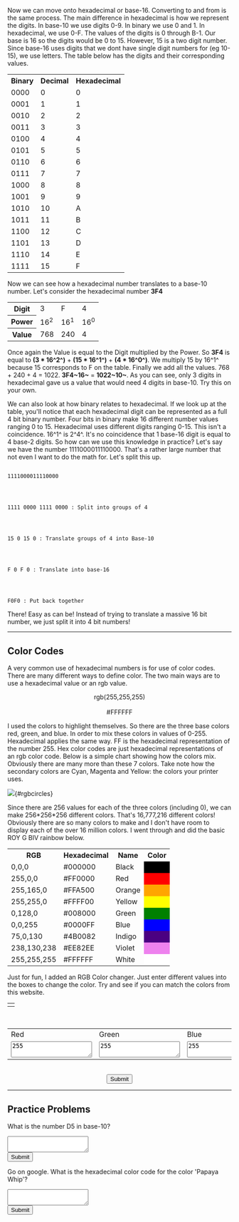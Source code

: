 Now we can move onto hexadecimal or base-16. Converting to and from is
the same process. The main difference in hexadecimal is how we represent
the digits. In base-10 we use digits 0-9. In binary we use 0 and 1. In
hexadecimal, we use 0-F. The values of the digits is 0 through B-1. Our
base is 16 so the digits would be 0 to 15. However, 15 is a two digit
number. Since base-16 uses digits that we dont have single digit numbers
for (eg 10-15), we use letters. The table below has the digits and their
corresponding values.

<center>
<table>
<tr>
<th class="b16vt"><b>Binary</b></th>
<th class="b16vt"><b>Decimal</b></th>
<th class="b16vt"><b>Hexadecimal</b></th>
</tr>
<tr>
<td class="b16vt">0000</td>
<td class="b16vt">0</td>
<td class="b16vt">0</td>
</tr>
<tr>
<td class="b16vt">0001</td>
<td class="b16vt">1</td>
<td class="b16vt">1</td>
</tr>
<tr>
<td class="b16vt">0010</td>
<td class="b16vt">2</td>
<td class="b16vt">2</td>
</tr>
<tr>
<td class="b16vt">0011</td>
<td class="b16vt">3</td>
<td class="b16vt">3</td>
</tr>
<tr>
<td class="b16vt">0100</td>
<td class="b16vt">4</td>
<td class="b16vt">4</td>
</tr>
<tr>
<td class="b16vt">0101</td>
<td class="b16vt">5</td>
<td class="b16vt">5</td>
</tr>
<tr>
<td class="b16vt">0110</td>
<td class="b16vt">6</td>
<td class="b16vt">6</td>
</tr>
<tr>
<td class="b16vt">0111</td>
<td class="b16vt">7</td>
<td class="b16vt">7</td>
</tr>
<tr>
<td class="b16vt">1000</td>
<td class="b16vt">8</td>
<td class="b16vt">8</td>
</tr>
<tr>
<td class="b16vt">1001</td>
<td class="b16vt">9</td>
<td class="b16vt">9</td>
</tr>
<tr>
<td class="b16vt">1010</td>
<td class="b16vt">10</td>
<td class="b16vt">A</td>
</tr>
<tr>
<td class="b16vt">1011</td>
<td class="b16vt">11</td>
<td class="b16vt">B</td>
</tr>
<tr>
<td class="b16vt">1100</td>
<td class="b16vt">12</td>
<td class="b16vt">C</td>
</tr>
<tr>
<td class="b16vt">1101</td>
<td class="b16vt">13</td>
<td class="b16vt">D</td>
</tr>
<tr>
<td class="b16vt">1110</td>
<td class="b16vt">14</td>
<td class="b16vt">E</td>
</tr>
<tr>
<td class="b16vt">1111</td>
<td class="b16vt">15</td>
<td class="b16vt">F</td>
</tr>
</table>
</center>

Now we can see how a hexadecimal number translates to a base-10 number.
Let's consider the hexadecimal number **3F4**

<center>
<table>
<tr>
<th class="b10t"><b>Digit</b></th>
<td class="b10t">3</td>
<td class="b10t">F</td>
<td class="b10t">4</td>
</tr>
<tr>
<th class="b10t"><b>Power</b></th>
<td class="b10t">16<sup>2</sup></td>
<td class="b10t">16<sup>1</sup></td>
<td class="b10t">16<sup>0</sup></td>
</tr>
<tr>
<th class="b10t"><b>Value</b></th>
<td class="b10t">768</td>
<td class="b10t">240</td>
<td class="b10t">4</td>
</tr>
</table>
</center>

Once again the Value is equal to the Digit multiplied by the Power. So
**3F4** is equal to **(3 \* 16^2^)** + **(15 \* 16^1^)** + **(4 \*
16^0^)**. We multiply 15 by 16^1^ because 15 corresponds to F on the
table. Finally we add all the values. 768 + 240 + 4 = 1022. **3F4~16~**
= **1022~10~**. As you can see, only 3 digits in hexadecimal gave us a
value that would need 4 digits in base-10. Try this on your own.

We can also look at how binary relates to hexadecimal. If we look up at
the table, you'll notice that each hexadecimal digit can be represented
as a full 4 bit binary number. Four bits in binary make 16 different
number values ranging 0 to 15. Hexadecimal uses different digits ranging
0-15. This isn't a coincidence. 16^1^ is 2^4^. It's no coincidence that
1 base-16 digit is equal to 4 base-2 digits. So how can we use this
knowledge in practice? Let's say we have the number 1111000011110000.
That's a rather large number that not even I want to do the math for.
Let's split this up.

<code>
<tab5>1111000011110000
<br>
<br>
<tab5>1111 0000 1111 0000 : Split into groups of 4
<br>
<br>
<tab5>15 0 15 0 : Translate groups of 4 into Base-10
<br>
<br>
<tab5>F 0 F 0 : Translate into base-16
<br>
<br>
<tab5>F0F0 : Put back together
</code>

There! Easy as can be! Instead of trying to translate a massive 16 bit
number, we just split it into 4 bit numbers!

---

## Color Codes

A very common use of hexadecimal numbers is for use of color codes.
There are many different ways to define color. The two main ways are to
use a hexadecimal value or an rgb value.

<center>
<p>
<red>r</red><green>g</green><blue>b</blue>(<red>255</red>,<green>255</green>,<blue>255</blue>)
<br>
<br>
#<red>FF</red><green>FF</green><blue>FF</blue>
</p>
</center>

I used the colors to highlight themselves. So there are the three base
colors red, green, and blue. In order to mix these colors in values of
0-255. Hexadecimal applies the same way. FF is the hexadecimal
representation of the number 255. Hex color codes are just hexadecimal
representations of an rgb color code. Below is a simple chart showing
how the colors mix. Obviously there are many more than these 7 colors.
Take note how the secondary colors are Cyan, Magenta and Yellow: the
colors your printer uses.

![](numbers/rgbcircles.png){#rgbcircles}

Since there are 256 values for each of the three colors (including 0),
we can make 256\*256\*256 different colors. That's 16,777,216 different
colors! Obviously there are so many colors to make and I don't have room
to display each of the over 16 million colors. I went through and did
the basic ROY G BIV rainbow below.

<center>
<table>
<tr>
<th class="b16c"><b>RGB</b></th>
<th class="b16c"><b>Hexadecimal</b></th>
<th class="b16c"><b>Name</b></th>
<th class="b16c"><b>Color</b></th>
</tr>
<tr>
<td class="b16c">0,0,0</td>
<td class="b16c">#000000</td>
<td class="b16c">Black</td>
<td class="b16c" style = "background-color: #000000"></td>
</tr>
<tr>
<td class="b16c">255,0,0</td>
<td class="b16c">#FF0000</td>
<td class="b16c">Red</td>
<td class="b16c" style = "background-color: #FF0000"></td>
</tr>
<tr>
<td class="b16c">255,165,0</td>
<td class="b16c">#FFA500</td>
<td class="b16c">Orange</td>
<td class="b16c" style = "background-color: #FFA500"></td>
</tr>
<tr>
<td class="b16c">255,255,0</td>
<td class="b16c">#FFFF00</td>
<td class="b16c">Yellow</td>
<td class="b16c" style = "background-color: #FFFF00"></td>
</tr>
<tr>
<td class="b16c">0,128,0</td>
<td class="b16c">#008000</td>
<td class="b16c">Green</td>
<td class="b16c" style = "background-color: #008000"></td>
</tr>
<tr>
<td class="b16c">0,0,255</td>
<td class="b16c">#0000FF</td>
<td class="b16c">Blue</td>
<td class="b16c" style = "background-color: #0000FF"></td>
</tr>
<tr>
<td class="b16c">75,0,130</td>
<td class="b16c">#4B0082</td>
<td class="b16c">Indigo</td>
<td class="b16c" style = "background-color: #4B0082"></td>
</tr>
<tr>
<td class="b16c">238,130,238</td>
<td class="b16c">#EE82EE</td>
<td class="b16c">Violet</td>
<td class="b16c" style = "background-color: #EE82EE"></td>
</tr>
<tr>
<td class="b16c">255,255,255</td>
<td class="b16c">#FFFFFF</td>
<td class="b16c">White</td>
<td class="b16c" style = "background-color: #FFFFFF"></td>
</tr>
</table>
</center>

Just for fun, I added an RGB Color changer. Just enter different values
into the boxes to change the color. Try and see if you can match the
colors from this website.

<center>
<table><tr><td id="colorBox"></td></tr></table>
<br>
<table>
<tr>
<td>Red</td>
<td>Green</td>
<td>Blue</td>
</tr>
<tr>
<td><textarea id="redtext">255</textarea></td>
<td><textarea id="greentext">255</textarea></td>
<td><textarea id="bluetext">255</textarea></td>
</tr>
</table>
<br>
<button id="colorBoxSub" onclick="changeColor()">Submit</button>
<p id="colorOutput"></p>
</center>

---

## Practice Problems

What is the number D5 in base-10?

<textarea id="b16q1"></textarea>
<br>
<button onclick="b16q1Submit()">Submit</button>
<p id="b16q1Out"></p>

Go on google. What is the hexadecimal color code for the color 'Papaya Whip'?

<textarea id="b16q2"></textarea>
<br>
<button onclick="b16q2Submit()">Submit</button>
<p id="b16q2Out"></p>

